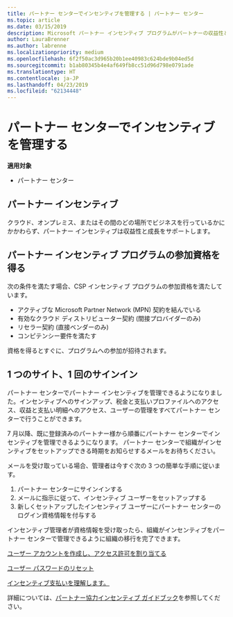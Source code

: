 ```yaml
---
title: パートナー センターでインセンティブを管理する | パートナー センター
ms.topic: article
ms.date: 03/15/2019
description: Microsoft パートナー インセンティブ プログラムがパートナーの収益性と成長をサポート
author: LauraBrenner
ms.author: labrenne
ms.localizationpriority: medium
ms.openlocfilehash: 6f2f50ac3d965b20b1ee40983c624bde9b04ed5d
ms.sourcegitcommit: b1ab80345b4e4af649fb8cc51d96d798e0791ade
ms.translationtype: HT
ms.contentlocale: ja-JP
ms.lasthandoff: 04/23/2019
ms.locfileid: "62134448"
---
```

# <a name="manage-your-incentives-in-partner-center"></a>パートナー センターでインセンティブを管理する 

**適用対象**

-  パートナー センター

## <a name="partner-incentives"></a>パートナー インセンティブ 

クラウド、オンプレミス、またはその間のどの場所でビジネスを行っているかにかかわらず、パートナー インセンティブは収益性と成長をサポートします。

## <a name="qualify-for-the-partner-incentives-program"></a>パートナー インセンティブ プログラムの参加資格を得る

次の条件を満たす場合、CSP インセンティブ プログラムの参加資格を満たしています。

-   アクティブな Microsoft Partner Network (MPN) 契約を結んでいる 
-   有効なクラウド ディストリビューター契約 (間接プロバイダーのみ)
-   リセラー契約 (直接ベンダーのみ)
-   コンピテンシー要件を満たす

資格を得るとすぐに、プログラムへの参加が招待されます。

## <a name="one-site-one-sign-in"></a>1 つのサイト、1 回のサインイン

パートナー センターでパートナー インセンティブを管理できるようになりました。インセンティブへのサインアップ、税金と支払いプロファイルへのアクセス、収益と支払い明細へのアクセス、ユーザーの管理をすべてパートナー センターで行うことができます。 

7 月以降、既に登録済みのパートナー様から順番にパートナー センターでインセンティブを管理できるようになります。 パートナー センターで組織がインセンティブをセットアップできる時期をお知らせするメールをお待ちください。 

メールを受け取っている場合、管理者は今すぐ次の 3 つの簡単な手順に従います。

1.  パートナー センターにサインインする 
2.  メールに指示に従って、インセンティブ ユーザーをセットアップする 
3.  新しくセットアップしたインセンティブ ユーザーにパートナー センターのログイン資格情報を付与する

インセンティブ管理者が資格情報を受け取ったら、組織がインセンティブをパートナー センターで管理できるように組織の移行を完了できます。


[ユーザー アカウントを作成し、アクセス許可を割り当てる](create-user-accounts-and-set-permissions.md)

[ユーザー パスワードのリセット](reset-a-user-password.md)

[インセンティブ支払いを理解します。](understand-incentive-payouts.md)

詳細については、[パートナー協力インセンティブ ガイドブック](https://assets.microsoft.com/coop-guidebook.pdf)を参照してください。
